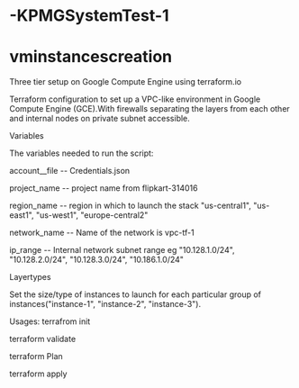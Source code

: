 # -KPMGSystemTest-1


# vminstancescreation
Three tier setup on Google Compute Engine using terraform.io

Terraform configuration to set up a VPC-like environment in Google Compute Engine (GCE).With firewalls separating the layers from each other and internal nodes on private subnet accessible.



Variables

The variables needed to run the script:

account__file -- Credentials.json

project_name -- project name from flipkart-314016

region_name -- region in which to launch the stack "us-central1", "us-east1", "us-west1", "europe-central2"

network_name -- Name of the network is vpc-tf-1


ip_range -- Internal network subnet range eg "10.128.1.0/24", "10.128.2.0/24", "10.128.3.0/24", "10.186.1.0/24"

Layertypes

Set the size/type of instances to launch for each particular group of instances("instance-1", "instance-2", "instance-3").


Usages: terrafrom init

terraform validate

terraform Plan

terraform apply
